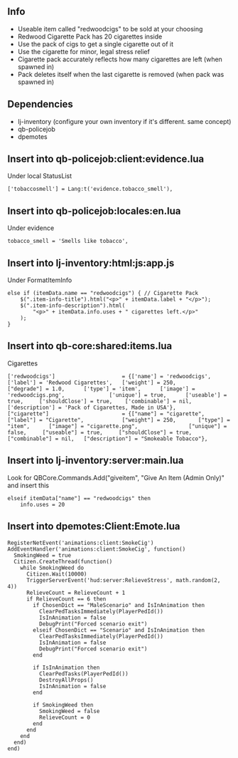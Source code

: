 ## Info
- Useable item called "redwoodcigs" to be sold at your choosing
- Redwood Cigarette Pack has 20 cigarettes inside
- Use the pack of cigs to get a single cigarette out of it
- Use the cigarette for minor, legal stress relief
- Cigarette pack accurately reflects how many cigarettes are left (when spawned in)
- Pack deletes itself when the last cigarette is removed (when pack was spawned in)

## Dependencies
- lj-inventory (configure your own inventory if it's different. same concept)
- qb-policejob
- dpemotes

## Insert into qb-policejob:client:evidence.lua

Under local StatusList
```
['tobaccosmell'] = Lang:t('evidence.tobacco_smell'),
```

## Insert into qb-policejob:locales:en.lua

Under evidence
```
tobacco_smell = 'Smells like tobacco',
```

## Insert into lj-inventory:html:js:app.js

Under FormatItemInfo
```
else if (itemData.name == "redwoodcigs") { // Cigarette Pack
    $(".item-info-title").html("<p>" + itemData.label + "</p>");
    $(".item-info-description").html(
        "<p>" + itemData.info.uses + " cigarettes left.</p>"
    );
}
```

## Insert into qb-core:shared:items.lua
Cigarettes
```
['redwoodcigs'] 				 	= {['name'] = 'redwoodcigs', 			['label'] = 'Redwood Cigarettes', 	['weight'] = 250, 		["degrade"] = 1.0,		['type'] = 'item', 		['image'] = 'redwoodcigs.png', 				['unique'] = true, 		['useable'] = true, 	['shouldClose'] = true,	   ['combinable'] = nil,   ['description'] = 'Pack of Cigarettes, Made in USA'},
["cigarette"] 						= {["name"] = "cigarette",  	     	["label"] = "Cigarette",	 		["weight"] = 250, 		["type"] = "item", 		["image"] = "cigarette.png", 				["unique"] = false, 	["useable"] = true, 	["shouldClose"] = true,   	["combinable"] = nil,   ["description"] = "Smokeable Tobacco"},
```

## Insert into lj-inventory:server:main.lua
Look for QBCore.Commands.Add("giveitem", "Give An Item (Admin Only)" and insert this
```
elseif itemData["name"] == "redwoodcigs" then
    info.uses = 20
```

## Insert into dpemotes:Client:Emote.lua
```
RegisterNetEvent('animations:client:SmokeCig')
AddEventHandler('animations:client:SmokeCig', function()
  SmokingWeed = true
  Citizen.CreateThread(function()
    while SmokingWeed do
      Citizen.Wait(10000)
      TriggerServerEvent('hud:server:RelieveStress', math.random(2, 4))
      RelieveCount = RelieveCount + 1
      if RelieveCount == 6 then
        if ChosenDict == "MaleScenario" and IsInAnimation then
          ClearPedTasksImmediately(PlayerPedId())
          IsInAnimation = false
          DebugPrint("Forced scenario exit")
        elseif ChosenDict == "Scenario" and IsInAnimation then
          ClearPedTasksImmediately(PlayerPedId())
          IsInAnimation = false
          DebugPrint("Forced scenario exit")
        end

        if IsInAnimation then
          ClearPedTasks(PlayerPedId())
          DestroyAllProps()
          IsInAnimation = false
        end

        if SmokingWeed then
          SmokingWeed = false
          RelieveCount = 0
        end
      end
    end
  end)
end)
```